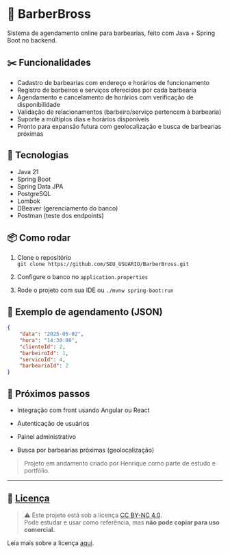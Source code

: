 # 💈 BarberBross

Sistema de agendamento online para barbearias, feito com Java + Spring Boot no backend.

## ✂️ Funcionalidades

- Cadastro de barbearias com endereço e horários de funcionamento  
- Registro de barbeiros e serviços oferecidos por cada barbearia  
- Agendamento e cancelamento de horários com verificação de disponibilidade  
- Validação de relacionamentos (barbeiro/serviço pertencem à barbearia)  
- Suporte a múltiplos dias e horários disponíveis  
- Pronto para expansão futura com geolocalização e busca de barbearias próximas  

## 🧱 Tecnologias

- Java 21
- Spring Boot  
- Spring Data JPA  
- PostgreSQL 
- Lombok  
- DBeaver (gerenciamento do banco)  
- Postman (teste dos endpoints)

## 📦 Como rodar

1. Clone o repositório  
   `git clone https://github.com/SEU_USUARIO/BarberBross.git`

2. Configure o banco no `application.properties`  
3. Rode o projeto com sua IDE ou `./mvnw spring-boot:run`

## 📌 Exemplo de agendamento (JSON)

```json
{
    "data":	"2025-05-02",
    "hora":	"14:30:00",
    "clienteId": 2,
    "barbeiroId": 1,
    "servicoId": 4,
    "barbeariaId": 2
}
```

## 🚀 Próximos passos

- Integração com front usando Angular ou React

- Autenticação de usuários

- Painel administrativo

- Busca por barbearias próximas (geolocalização)

> Projeto em andamento criado por Henrique como parte de estudo e portfólio.

---

## 🔐 [Licença](LICENSE)

> ⚠️ Este projeto está sob a licença [CC BY-NC 4.0](LICENSE).  
> Pode estudar e usar como referência, mas **não pode copiar para uso comercial.**

Leia mais sobre a licença [aqui](https://creativecommons.org/licenses/by-nc/4.0/).
